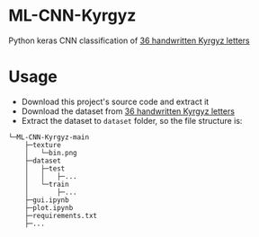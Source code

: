 # ML-CNN-Kyrgyz
Python keras CNN classification of [36 handwritten Kyrgyz letters](https://www.kaggle.com/datasets/ilgizzhumaev/database-of-36-handwritten-kyrgyz-letters)

# Usage
- Download this project's source code and extract it
- Download the dataset from [36 handwritten Kyrgyz letters](https://www.kaggle.com/datasets/ilgizzhumaev/database-of-36-handwritten-kyrgyz-letters)
- Extract the dataset to `dataset` folder, so the file structure is:
```
└─ML-CNN-Kyrgyz-main
    ├─texture
    │   └─bin.png
    ├─dataset
    │   ├─test
    │   │   ├─...
    │   └─train
    │       ├─...
    ├─gui.ipynb
    ├─plot.ipynb
    ├─requirements.txt
    ├─...
```
